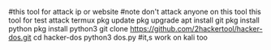 #this tool for attack ip or website
#note don't attack anyone on this tool this tool for test attack
termux
pkg update
pkg upgrade
apt install git
pkg install python
pkg install python3
git clone https://github.com/2hackertool/hacker-dos.git
cd hacker-dos
python3 dos.py
#it,s work on kali too
#
